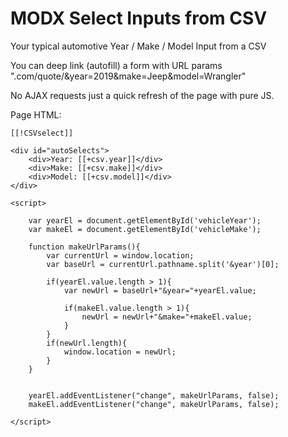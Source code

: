 # MODX Select Inputs from CSV
Your typical automotive Year / Make / Model Input from a CSV

You can deep link (autofill) a form with URL params ".com/quote/&year=2019&make=Jeep&model=Wrangler"

No AJAX requests just a quick refresh of the page with pure JS. 

Page HTML:

```
[[!CSVselect]]

<div id="autoSelects">
    <div>Year: [[+csv.year]]</div>
    <div>Make: [[+csv.make]]</div>
    <div>Model: [[+csv.model]]</div>
</div>

<script>
    
    var yearEl = document.getElementById('vehicleYear');
    var makeEl = document.getElementById('vehicleMake');
    
    function makeUrlParams(){
        var currentUrl = window.location;
        var baseUrl = currentUrl.pathname.split('&year')[0];

        if(yearEl.value.length > 1){
            var newUrl = baseUrl+"&year="+yearEl.value;
        
            if(makeEl.value.length > 1){
                newUrl = newUrl+"&make="+makeEl.value;
            }    
        }
        if(newUrl.length){
            window.location = newUrl;
        }    
    }
    
    
    yearEl.addEventListener("change", makeUrlParams, false);
    makeEl.addEventListener("change", makeUrlParams, false);
    
</script>
```
